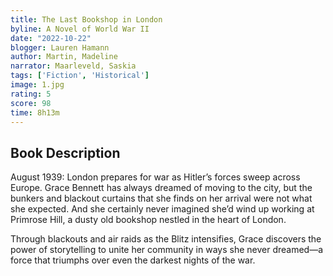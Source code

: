 ```yaml
---
title: The Last Bookshop in London
byline: A Novel of World War II
date: "2022-10-22"
blogger: Lauren Hamann
author: Martin, Madeline
narrator: Maarleveld, Saskia
tags: ['Fiction', 'Historical']
image: 1.jpg
rating: 5
score: 98
time: 8h13m
---
```



## Book Description

August 1939: London prepares for war as Hitler’s forces sweep across Europe. Grace Bennett has always dreamed of moving to the city, but the bunkers and blackout curtains that she finds on her arrival were not what she expected. And she certainly never imagined she’d wind up working at Primrose Hill, a dusty old bookshop nestled in the heart of London.

Through blackouts and air raids as the Blitz intensifies, Grace discovers the power of storytelling to unite her community in ways she never dreamed—a force that triumphs over even the darkest nights of the war.